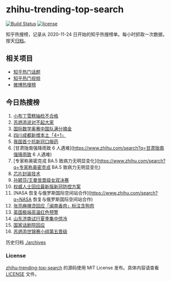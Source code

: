 # zhihu-trending-top-search

[![Build Status](https://github.com/justjavac/zhihu-trending-top-search/workflows/ci/badge.svg?branch=main)](https://github.com/justjavac/zhihu-trending-top-search/actions)
[![license](https://img.shields.io/github/license/justjavac/zhihu-trending-top-search)](https://github.com/justjavac/zhihu-trending-top-search/blob/main/LICENSE)

知乎热搜榜，记录从 2020-11-24 日开始的知乎热搜榜单。每小时抓取一次数据，按天[归档](./archives)。

## 相关项目

- [知乎热门话题](https://github.com/justjavac/zhihu-trending-hot-questions)
- [知乎热门视频](https://github.com/justjavac/zhihu-trending-hot-video)
- [微博热搜榜](https://github.com/justjavac/weibo-trending-hot-search)

## 今日热搜榜

<!-- BEGIN -->
<!-- 最后更新时间 Sun Jul 17 2022 15:13:30 GMT+0800 (China Standard Time) -->

1. [小布丁雪糕抽检不合格](https://www.zhihu.com/search?q=小布丁雪糕抽检不合格)
1. [苏炳添说对不起大家](https://www.zhihu.com/search?q=苏炳添说对不起大家)
1. [国际数学奥赛中国队满分摘金](https://www.zhihu.com/search?q=国际数学奥赛中国队满分摘金)
1. [四川成都新增本土「4+1」](https://www.zhihu.com/search?q=四川成都新增本土「4+1」)
1. [我国首个抗新冠口服药](https://www.zhihu.com/search?q=我国首个抗新冠口服药)
1. [甘肃陇南强降雨致 6 人遇难](https://www.zhihu.com/search?q=甘肃陇南强降雨致 6 人遇难)
1. [专家称奥密克戎 BA.5 致病力无明显变化](https://www.zhihu.com/search?q=专家称奥密克戎 BA.5 致病力无明显变化)
1. [芯片封装技术](https://www.zhihu.com/search?q=芯片封装技术)
1. [孙颖莎/王曼昱晋级女双决赛](https://www.zhihu.com/search?q=孙颖莎/王曼昱晋级女双决赛)
1. [权威人士回应最新版新冠防控方案](https://www.zhihu.com/search?q=权威人士回应最新版新冠防控方案)
1. [NASA 恢复与俄罗斯国际空间站合作](https://www.zhihu.com/search?q=NASA 恢复与俄罗斯国际空间站合作)
1. [张亮麻辣烫回应「闽南香肉」标注含狗肉](https://www.zhihu.com/search?q=张亮麻辣烫回应「闽南香肉」标注含狗肉)
1. [英国极端高温红色预警](https://www.zhihu.com/search?q=英国极端高温红色预警)
1. [山东济南试行夏季集中供冷](https://www.zhihu.com/search?q=山东济南试行夏季集中供冷)
1. [国家话剧院回应](https://www.zhihu.com/search?q=国家话剧院回应)
1. [苏炳添世锦赛小组第五晋级](https://www.zhihu.com/search?q=苏炳添世锦赛小组第五晋级)

<!-- END -->

历史归档 [./archives](./archives)

### License

[zhihu-trending-top-search](https://github.com/justjavac/zhihu-trending-top-search)
的源码使用 MIT License 发布。具体内容请查看 [LICENSE](./LICENSE) 文件。
